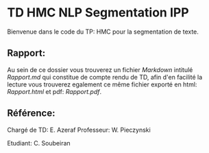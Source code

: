 # TD HMC NLP Segmentation IPP

Bienvenue dans le code du TP: HMC pour la segmentation de texte.

## Rapport:
Au sein de ce dossier vous trouverez un fichier *Markdown* intitulé *Rapport.md* qui constitue de compte rendu de TD, afin d'en facilité la lecture vous trouverez egalement ce même fichier exporté en html: *Rapport.html* et pdf: *Rapport.pdf*.

## Référence:
Chargé de TD: E. Azeraf 
Professeur: W. Pieczynski

Etudiant: C. Soubeiran